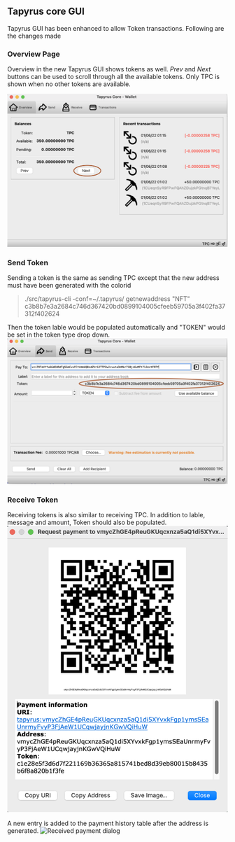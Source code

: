 ## Tapyrus core GUI

Tapyrus GUI has been enhanced to allow Token transactions. Following are the changes made

### Overview Page
Overview in the new Tapyrus GUI shows tokens as well. _Prev_ and _Next_ buttons can be used to scroll through all the available tokens. Only TPC is shown when no other tokens are available.

![Overview Page with token](./images/Tapyrus-overview-token.png)

### Send Token
Sending a token is the same as sending TPC except that the new address must have been generated with the colorid 

> ./src/tapyrus-cli -conf=~/.tapyrus/ getnewaddress "NFT" c3b8b7e3a2684c746d367420bd0899104005cfeeb59705a3f402fa37312f402624

Then the token lable would be populated automatically and "TOKEN" would be set in the token type drop down.
![Send coin page with token](./images/Tapyrus-send-token.png)

### Receive Token
Receiving tokens is also similar to receiving TPC. In addition to lable, message and amount, Token should also be populated. 
![Receive token page](./images/Tapyrus-receive-token.png)

A new entry is added to the payment history table after the address is generated.
![Received payment dialog](./images/Tapyrus-receive-dialog.png)
